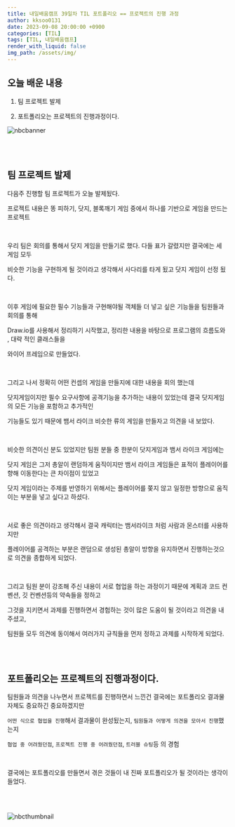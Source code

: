 ```yaml
---
title: 내일배움캠프 39일차 TIL 포트폴리오 == 프로젝트의 진행 과정
author: kksoo0131
date: 2023-09-08 20:00:00 +0900
categories: [TIL]
tags: [TIL, 내일배움캠프]
render_with_liquid: false
img_path: /assets/img/
---
```


## 오늘 배운 내용

1. 팀 프로젝트 발제

2. 포트폴리오는 프로젝트의 진행과정이다.

![nbcbanner](TILbanner.png)

<br/>
<br/>

## 팀 프로젝트 발제

다음주 진행할 팀 프로젝트가 오늘 발제됬다.

프로젝트 내용은 똥 피하기, 닷지, 블록깨기 게임 중에서 하나를 기반으로 게임을 만드는 프로젝트

<br/>

우리 팀은 회의를 통해서 닷지 게임을 만들기로 했다. 다들 표가 갈렸지만 결국에는 세 게임 모두

비슷한 기능을 구현하게 될 것이라고 생각해서 사다리를 타게 됬고 닷지 게임이 선정 됬다.

<br/>

이후 게임에 필요한 필수 기능들과 구현해야될 객체들 더 넣고 싶은 기능들을 팀원들과 회의를 통해

Draw.io를 사용해서 정리하기 시작했고, 정리한 내용을 바탕으로 프로그램의 흐름도와 , 대략 적인 클래스들을

와이어 프레임으로 만들었다.

<br/>

그리고 나서 정확히 어떤 컨셉의 게임을 만들지에 대한 내용을 회의 했는데

닷지게임이지만 필수 요구사항에 공격기능을 추가하는 내용이 있었는데 결국 닷지게임의 모든 기능을 포함하고 추가적인 

기능들도 있기 때문에 뱀서 라이크 비슷한 류의 게임을 만들자고 의견을 내 보았다. 

<br/>

비슷한 의견이신 분도 있었지만 팀원 분들 중 한분이 닷지게임과 뱀서 라이크 게임에는

닷지 게임은 그저 총알이 랜덤하게 움직이지만 뱀서 라이크 게임들은 표적이 플레이어를 향해 이동한다는 큰 차이점이 있었고

닷지 게임이라는 주제를 반영하기 위해서는 플레이어를 쫒지 않고 일정한 방향으로 움직이는 부분을 넣고 싶다고 하셨다.

<br/>

서로 좋은 의견이라고 생각해서 결국 캐릭터는 뱀서라이크 처럼 사람과 몬스터를 사용하지만

플레이어를 공격하는 부분은 랜덤으로 생성된 총알이 방향을 유지하면서 진행하는것으로 의견을 종합하게 되었다.

<br/>

그리고 팀원 분이 강조해 주신 내용이 서로 협업을 하는 과정이기 때문에 계획과 코드 컨벤션, 깃 컨벤션등의 약속들을 정하고

그것을 지키면서 과제를 진행하면서 경험하는 것이 많은 도움이 될 것이라고 의견을 내주셨고,

팀원들 모두 의견에 동이해서 여러가지 규칙들을 먼저 정하고 과제를 시작하게 되었다.


<br/>
<br/>

## 포트폴리오는 프로젝트의 진행과정이다.

팀원들과 의견을 나누면서 프로젝트를 진행하면서 느낀건 결국에는 포트폴리오 결과물 자체도 중요하긴 중요하겠지만

`어떤 식으로 협업을 진행`해서 결과물이 완성됬는지, `팀원들과 어떻게 의견을 모아서 진행`했는지

`협업 중 어려웠던점`, `프로젝트 진행 중 어려웠던점`, `트러블 슈팅`등 의 경험

<br/>

결국에는 포트폴리오를 만들면서 겪은 것들이 내 진짜 포트폴리오가 될 것이라는 생각이 들었다.

<br/>
<br/>

![nbcthumbnail](thumbnail-image.png)